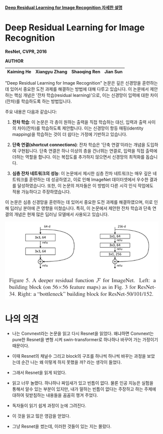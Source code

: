 #### [Deep Residual Learning for Image Recognition 자세한 설명](./Deep%20Residual%20Learning%20for%20Image%20Recognition.md)


# Deep Residual Learning for Image Recognition

**ResNet, CVPR, 2016**

**AUTHOR**

| Kaiming He | Xiangyu Zhang | Shaoqing Ren | Jian Sun |
| ---------- | ------------- | ------------ | -------- |

"Deep Residual Learning for Image Recognition" 논문은 깊은 신경망을 훈련하는 데 있어서 중요한 도전 과제를 해결하는 방법에 대해 다루고 있습니다. 이 논문에서 제안하는 핵심 개념은 '잔차 학습(residual learning)'으로, 이는 신경망이 입력에 대한 차이(잔차)를 학습하도록 하는 방법입니다.

주요 내용은 다음과 같습니다:

1. **잔차 학습**: 이 논문은 각 층이 원하는 출력을 직접 학습하는 대신, 입력과 출력 사이의 차이(잔차)를 학습하도록 제안합니다. 이는 신경망이 항등 매핑(identity mapping)을 학습하는 것이 더 쉽다는 가정에 기반하고 있습니다.

2. **단축 연결(shortcut connections)**: 잔차 학습은 '단축 연결'이라는 개념을 도입하여 구현됩니다. 단축 연결은 하나 이상의 층을 건너뛰는 연결로, 입력을 직접 출력에 더하는 역할을 합니다. 이는 복잡도를 추가하지 않으면서 신경망의 최적화를 돕습니다.

3. **심층 잔차 네트워크의 성능**: 이 논문에서 제시한 심층 잔차 네트워크는 매우 깊은 네트워크를 훈련하는 데 성공하였고, 이로 인해 ImageNet 데이터셋에서 우수한 결과를 달성하였습니다. 또한, 이 논문의 저자들은 이 방법이 다른 시각 인식 작업에도 적용 가능하다고 주장하였습니다.

이 논문은 심층 신경망을 훈련하는 데 있어서 중요한 도전 과제를 해결하였으며, 이로 인해 딥러닝 분야에 큰 영향을 미쳤습니다. 특히, 이 논문에서 제안한 잔차 학습과 단축 연결의 개념은 현재 많은 딥러닝 모델에서 사용되고 있습니다.

![Alt text](image-10.png)

# 나의 의견

- 나는 Convnext라는 논문을 읽고 다시 Resnet을 읽었다. 
왜냐하면 Convnext는 pure한 Resnet을 변형 시켜 swin-transformer로 하나하나 바꾸어 가는 가정이기 때문이다.

- 이때 Resnet의 채널수 그리고 block의 구조를 하나씩 하나씩 바꾸는 과정을 보았는데 순간 나는 왜 이렇게 하지 못했을 까? 라는 생각이 들었다.
- 그래서 Resnet을 읽게 되었다. 
- 읽고 너무 놀랬다. 하나하나 짜임새가 있고 빈틈이 없다. 물론 인공 지능은 실험을 통해서 알수 있는 부분이 있지만, 내가 말하는 빈틈이 없다는 주장하고 하는 주제에 대하여 뒷받침하는 내용들을 꼼꼼히 챙겨 주었다.
- 독자들이 읽기 쉽게 과정이 눈에 그려진다.
- 이 것을 읽고 많은 영감을 얻었다.
- 그냥 Resnet을 썼는데, 이러한 것들이 있는 지는 몰랐다.
